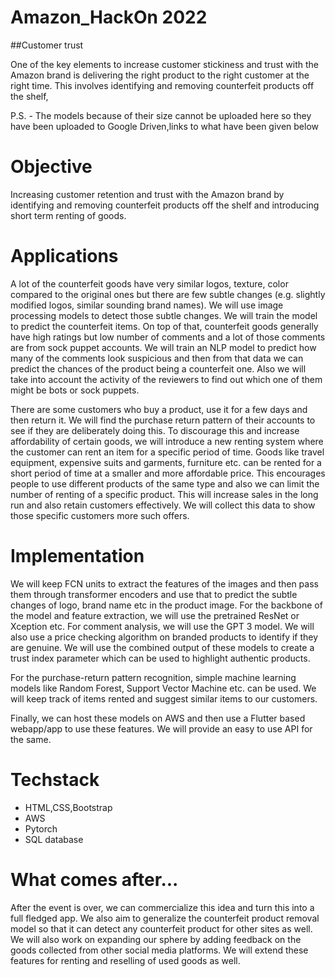 # **Amazon_HackOn 2022**

##Customer trust

One of the key elements to increase customer stickiness and trust with the Amazon brand is delivering the right product to the right customer at the right time. This involves identifying and removing counterfeit products off the shelf,

P.S. - The models because of their size cannot be uploaded here so they have been uploaded to Google Driven,links to what have been given below

# Objective

Increasing customer retention and trust with the Amazon brand by identifying and removing counterfeit products off the shelf and introducing short term renting of goods.

# Applications

A lot of the counterfeit goods have very similar logos, texture, color compared to the original ones but there are few subtle changes (e.g. slightly modified logos, similar sounding brand names). We will use image processing models to detect those subtle changes. We will train the model to predict the counterfeit items. On top of that, counterfeit goods generally have high ratings but low number of comments and a lot of those comments are from sock puppet accounts. We will train an NLP model to predict how many of the comments look suspicious and then from that data we can predict the chances of the product being a counterfeit one. Also we will take into account the activity of the reviewers to find out which one of them might be bots or sock puppets.

There are some customers who buy a product, use it for a few days and then return it. We will find the purchase return pattern of their accounts to see if they are deliberately doing this. To discourage this and increase affordability of certain goods, we will introduce a new renting system where the customer can rent an item for a specific period of time. Goods like travel equipment, expensive suits and garments, furniture etc. can be rented for a short period of time at a smaller and more affordable price. This encourages people to use different products of the same type and also we can limit the number of renting of a specific product. This will increase sales in the long run and also retain customers effectively. We will collect this data to show those specific customers more such offers.

# **Implementation**

We will keep FCN units to extract the features of the images and then pass them through transformer encoders and use that to predict the subtle changes of logo, brand name etc in the product image. For the backbone of the model and feature extraction, we will use the pretrained ResNet or Xception etc. For comment analysis, we will use the GPT 3 model. We will also use a price checking algorithm on branded products to identify if they are genuine. We will use the combined output of these models to create a trust index parameter which can be used to highlight authentic products.

For the purchase-return pattern recognition, simple machine learning models like Random Forest, Support Vector Machine etc. can be used. We will keep track of items rented and suggest similar items to our customers.

Finally, we can host these models on AWS and then use a Flutter based webapp/app to use these features. We will provide an easy to use API for the same.

# Techstack

* HTML,CSS,Bootstrap
* AWS
* Pytorch
* SQL database

# What comes after...

After the event is over, we can commercialize this idea and turn this into a full fledged app. We also aim to generalize the counterfeit product removal model so that it can detect any counterfeit product for other sites as well. We will also work on expanding our sphere by adding feedback on the goods collected from other social media platforms. We will extend these features for renting and reselling of used goods as well.

